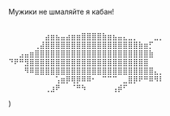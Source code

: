 Мужики не шмаляйте я кабан!
⠀⠀⠀⠀⠀⠀⠀⠀⠀⠀⠀⠀⠀⠀⠀⠀⠀⠀⠀⠀⠀⠀⠀⠀⠀⠀⠀⠀⠀⠀

⠀⠀⠀⠀⠀⠀⠀⣴⣶⣦⣤⣴⣶⣶⣿⣿⣿⣿⣷⣶⣦⣤⣄⣀⡀⠀⠀⠀⣀⡀
⠀⠀⠀⠀⠀⢀⣼⣿⣿⣿⣿⣿⣿⣿⣿⣿⣿⣿⣿⣿⣿⣿⣿⣿⣿⣷⣶⡋⠀⠀
⠀⠀⣠⣤⣶⣿⣿⣿⣿⣿⣿⣿⣿⣿⣿⣿⣿⣿⣿⣿⣿⣿⣿⣿⣿⣿⣿⣷⠀⠀
⠙⠟⠛⣻⣿⣿⣿⣿⣿⣿⣿⣿⣿⣿⣿⣿⣿⣿⣿⣿⣿⣿⣿⣿⣿⣿⣿⠀⠀
⠀⠀⠀⠻⠿⣿⣿⣿⣿⣿⣿⣿⣿⣿⣿⣿⣿⣿⣿⣿⣿⣿⣿⣿⣿⣿⣿⣿⣄⡀
⠀⠀⠀⠀⠀⠀⠀⠀⠀⢡⣶⡿⢿⡿⠿⠿⠂⠀⠉⠉⠉⠀⣀⣿⡿⠟⠛⠿⠻⠇
⠀⠀⠀⠀⠀⠀⠀⢀⣰⠟⠀⠀⠈⠛⠳⠀⠀⠀⠀⠀⢠⡾⠋⠀⠀⠀






)
